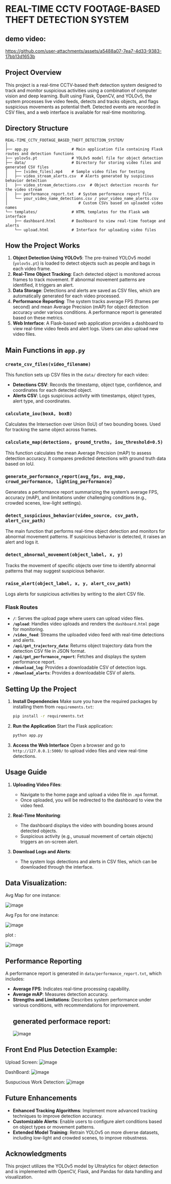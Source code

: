 # REAL-TIME CCTV FOOTAGE-BASED THEFT DETECTION SYSTEM

## demo video:



https://github.com/user-attachments/assets/a5488a07-7ea7-4d33-9383-17bb13d1653b




## Project Overview

This project is a real-time CCTV-based theft detection system designed to track and monitor suspicious activities using a combination of computer vision and deep learning. Built using Flask, OpenCV, and YOLOv5, the system processes live video feeds, detects and tracks objects, and flags suspicious movements as potential theft. Detected events are recorded in CSV files, and a web interface is available for real-time monitoring.

## Directory Structure

```
REAL-TIME_CCTV_FOOTAGE_BASED_THEFT_DETECTION_SYSTEM/
│
├── app.py                   # Main application file containing Flask routes and detection functions
├── yolov5s.pt               # YOLOv5 model file for object detection
├── data/                    # Directory for storing video files and generated CSV files
│   ├── [video_files].mp4    # Sample video files for testing
│   ├── video_stream_alerts.csv  # Alerts generated by suspicious behavior detection
│   ├── video_stream_detections.csv  # Object detection records for the video stream
│   ├── performance_report.txt  # System performance report file
│   └── your_video_name_detections.csv / your_video_name_alerts.csv
│                               # Custom CSVs based on uploaded video names
└── templates/               # HTML templates for the Flask web interface
    ├── dashboard.html       # Dashboard to view real-time footage and alerts
    └── upload.html          # Interface for uploading video files
```

## How the Project Works

1. **Object Detection Using YOLOv5**: The pre-trained YOLOv5 model (`yolov5s.pt`) is loaded to detect objects such as people and bags in each video frame.
2. **Real-Time Object Tracking**: Each detected object is monitored across frames to track movement. If abnormal movement patterns are identified, it triggers an alert.
3. **Data Storage**: Detections and alerts are saved as CSV files, which are automatically generated for each video processed.
4. **Performance Reporting**: The system tracks average FPS (frames per second) and mean Average Precision (mAP) for object detection accuracy under various conditions. A performance report is generated based on these metrics.
5. **Web Interface**: A Flask-based web application provides a dashboard to view real-time video feeds and alert logs. Users can also upload new video files.

## Main Functions in `app.py`

### `create_csv_files(video_filename)`
This function sets up CSV files in the `data/` directory for each video:
- **Detections CSV**: Records the timestamp, object type, confidence, and coordinates for each detected object.
- **Alerts CSV**: Logs suspicious activity with timestamps, object types, alert type, and coordinates.

### `calculate_iou(boxA, boxB)`
Calculates the Intersection over Union (IoU) of two bounding boxes. Used for tracking the same object across frames.

### `calculate_map(detections, ground_truths, iou_threshold=0.5)`
This function calculates the mean Average Precision (mAP) to assess detection accuracy. It compares predicted detections with ground truth data based on IoU.

### `generate_performance_report(avg_fps, avg_map, crowd_performance, lighting_performance)`
Generates a performance report summarizing the system’s average FPS, accuracy (mAP), and limitations under challenging conditions (e.g., crowded scenes, low-light settings).

### `detect_suspicious_behavior(video_source, csv_path, alert_csv_path)`
The main function that performs real-time object detection and monitors for abnormal movement patterns. If suspicious behavior is detected, it raises an alert and logs it.

### `detect_abnormal_movement(object_label, x, y)`
Tracks the movement of specific objects over time to identify abnormal patterns that may suggest suspicious behavior.

### `raise_alert(object_label, x, y, alert_csv_path)`
Logs alerts for suspicious activities by writing to the alert CSV file.

### Flask Routes

- **`/`**: Serves the upload page where users can upload video files.
- **`/upload`**: Handles video uploads and renders the `dashboard.html` page for monitoring.
- **`/video_feed`**: Streams the uploaded video feed with real-time detections and alerts.
- **`/api/get_trajectory_data`**: Returns object trajectory data from the detection CSV file in JSON format.
- **`/api/get_performance_report`**: Fetches and displays the system performance report.
- **`/download_log`**: Provides a downloadable CSV of detection logs.
- **`/download_alerts`**: Provides a downloadable CSV of alerts.

## Setting Up the Project

1. **Install Dependencies**
   Make sure you have the required packages by installing them from `requirements.txt`:
   ```bash
   pip install -r requirements.txt
   ```

2. **Run the Application**
   Start the Flask application:
   ```bash
   python app.py
   ```

3. **Access the Web Interface**
   Open a browser and go to `http://127.0.0.1:5000/` to upload video files and view real-time detections.

## Usage Guide

1. **Uploading Video Files**:
   - Navigate to the home page and upload a video file in `.mp4` format.
   - Once uploaded, you will be redirected to the dashboard to view the video feed.

2. **Real-Time Monitoring**:
   - The dashboard displays the video with bounding boxes around detected objects.
   - Suspicious activity (e.g., unusual movement of certain objects) triggers an on-screen alert.

3. **Download Logs and Alerts**:
   - The system logs detections and alerts in CSV files, which can be downloaded through the interface.
## Data Visualization:
   Avg Map for  one instance:
   
   ![image](https://github.com/user-attachments/assets/7d240ab9-9797-4121-882f-766e7410f005)


   Avg Fps for one instance:
   
   ![image](https://github.com/user-attachments/assets/cb057aab-e7bd-41b1-8d4a-3da75b16a473)



   plot :

  ![image](https://github.com/user-attachments/assets/53f1da65-4054-456f-85e1-793974ad5576)


   
## Performance Reporting

A performance report is generated in `data/performance_report.txt`, which includes:
- **Average FPS**: Indicates real-time processing capability.
- **Average mAP**: Measures detection accuracy.
- **Strengths and Limitations**: Describes system performance under various conditions, with recommendations for improvement.
  ## generated performace  report:
  ![image](https://github.com/user-attachments/assets/9f34b1b6-ec1f-4877-a73d-008d9223e147)



## Front End Plus Detection Example:

   Upload Screen:
  ![image](https://github.com/user-attachments/assets/c1c1457c-6528-4433-9310-159c672fe421)


   

   DashBoard:
   ![image](https://github.com/user-attachments/assets/b10defac-fbdd-4fd0-9f7e-e7fa5f6b8f3f)



   Suspucious Work Detection:
   ![image](https://github.com/user-attachments/assets/dbd8f914-1f7b-4eff-bb9a-3cb42bf6da48)




## Future Enhancements

- **Enhanced Tracking Algorithms**: Implement more advanced tracking techniques to improve detection accuracy.
- **Customizable Alerts**: Enable users to configure alert conditions based on object types or movement patterns.
- **Extended Model Training**: Retrain YOLOv5 on more diverse datasets, including low-light and crowded scenes, to improve robustness.

## Acknowledgments

This project utilizes the YOLOv5 model by Ultralytics for object detection and is implemented with OpenCV, Flask, and Pandas for data handling and visualization.
